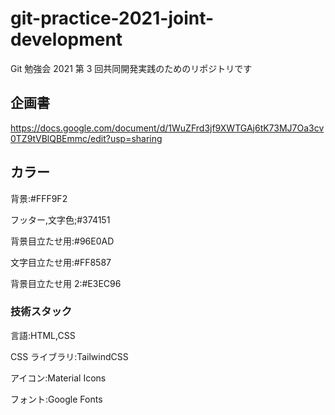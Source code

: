 <!-- @format -->

# git-practice-2021-joint-development

Git 勉強会 2021 第 3 回共同開発実践のためのリポジトリです

## 企画書

https://docs.google.com/document/d/1WuZFrd3jf9XWTGAj6tK73MJ7Oa3cv0TZ9tVBlQBEmmc/edit?usp=sharing

## カラー

背景:#FFF9F2

フッター,文字色;#374151

背景目立たせ用:#96E0AD

文字目立たせ用:#FF8587

背景目立たせ用 2:#E3EC96


### 技術スタック

言語:HTML,CSS

CSS ライブラリ:TailwindCSS

アイコン:Material Icons

フォント:Google Fonts

